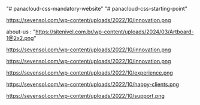 "# panacloud-css-mandatory-website" 
"# panacloud-css-starting-point" 


https://sevensol.com/wp-content/uploads/2022/10/innovation.png

about-us : "https://sitenivel.com.br/wp-content/uploads/2024/03/Artboard-1@2x2.png"

https://sevensol.com/wp-content/uploads/2022/10/innovation.png

https://sevensol.com/wp-content/uploads/2022/10/innovation.png

https://sevensol.com/wp-content/uploads/2022/10/experience.png

https://sevensol.com/wp-content/uploads/2022/10/happy-clients.png

https://sevensol.com/wp-content/uploads/2022/10/support.png